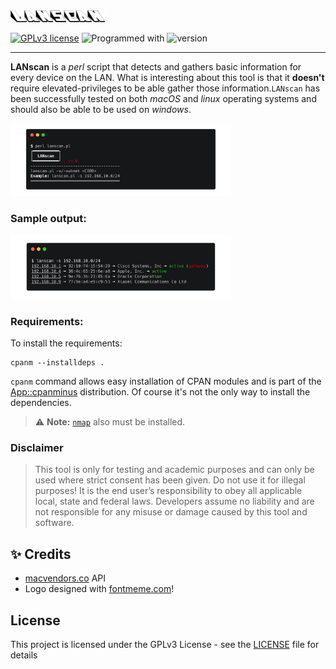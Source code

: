 <img src="images/logo.png" width="30%">

[![GPLv3 license](https://img.shields.io/badge/license-GPLv3-blue.svg?style=flat-square)](https://github.com/chrispetrou/LANscan/blob/master/LICENSE) ![Programmed with](https://img.shields.io/badge/Made%20with-Perl-blueviolet?style=flat-square)
![version](https://img.shields.io/badge/version-1.0-lightgray.svg?style=flat-square) 

* * *

**LANscan** is a _perl_ script that detects and gathers basic information for every device on the LAN. What is interesting about this tool is that it **doesn't** require elevated-privileges to be able gather those information.`LANscan` has been successfully tested on both _macOS_ and _linux_ operating systems and should also be able to be used on _windows_.

<img src="images/lanscan.png" width="70%">

### Sample output:

<img src="images/example.png" width="70%">

### Requirements:

To install the requirements:

```
cpanm --installdeps .
```

`cpanm` command allows easy installation of CPAN modules and is part of the [App::cpanminus](https://metacpan.org/pod/distribution/App-cpanminus/bin/cpanm) distribution. Of course it's not the only way to install the dependencies.

> ⚠️ **Note:** [`nmap`](https://nmap.org/) also must be installed.

### Disclaimer
> This tool is only for testing and academic purposes and can only be used where strict consent has been given. Do not use it for illegal purposes! It is the end user’s responsibility to obey all applicable local, state and federal laws. Developers assume no liability and are not responsible for any misuse or damage caused by this tool and software.

## :sparkles: Credits

*   [macvendors.co](https://macvendors.co/api) API
*   Logo designed with [fontmeme.com](https://fontmeme.com/graffiti-fonts/)!

## License

This project is licensed under the GPLv3 License - see the [LICENSE](LICENSE) file for details